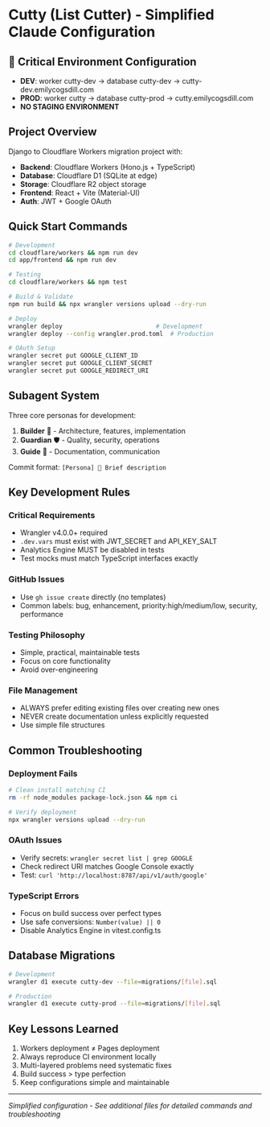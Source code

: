 # Cutty (List Cutter) - Simplified Claude Configuration

## 🚨 Critical Environment Configuration
- **DEV**: worker cutty-dev → database cutty-dev → cutty-dev.emilycogsdill.com
- **PROD**: worker cutty → database cutty-prod → cutty.emilycogsdill.com
- **NO STAGING ENVIRONMENT**

## Project Overview
Django to Cloudflare Workers migration project with:
- **Backend**: Cloudflare Workers (Hono.js + TypeScript)
- **Database**: Cloudflare D1 (SQLite at edge)
- **Storage**: Cloudflare R2 object storage
- **Frontend**: React + Vite (Material-UI)
- **Auth**: JWT + Google OAuth

## Quick Start Commands

```bash
# Development
cd cloudflare/workers && npm run dev
cd app/frontend && npm run dev

# Testing
cd cloudflare/workers && npm test

# Build & Validate
npm run build && npx wrangler versions upload --dry-run

# Deploy
wrangler deploy                          # Development
wrangler deploy --config wrangler.prod.toml  # Production

# OAuth Setup
wrangler secret put GOOGLE_CLIENT_ID
wrangler secret put GOOGLE_CLIENT_SECRET
wrangler secret put GOOGLE_REDIRECT_URI
```

## Subagent System
Three core personas for development:

1. **Builder** 🔨 - Architecture, features, implementation
2. **Guardian** 🛡️ - Quality, security, operations
3. **Guide** 📖 - Documentation, communication

Commit format: `[Persona] 🔸 Brief description`

## Key Development Rules

### Critical Requirements
- Wrangler v4.0.0+ required
- `.dev.vars` must exist with JWT_SECRET and API_KEY_SALT
- Analytics Engine MUST be disabled in tests
- Test mocks must match TypeScript interfaces exactly

### GitHub Issues
- Use `gh issue create` directly (no templates)
- Common labels: bug, enhancement, priority:high/medium/low, security, performance

### Testing Philosophy
- Simple, practical, maintainable tests
- Focus on core functionality
- Avoid over-engineering

### File Management
- ALWAYS prefer editing existing files over creating new ones
- NEVER create documentation unless explicitly requested
- Use simple file structures

## Common Troubleshooting

### Deployment Fails
```bash
# Clean install matching CI
rm -rf node_modules package-lock.json && npm ci

# Verify deployment
npx wrangler versions upload --dry-run
```

### OAuth Issues
- Verify secrets: `wrangler secret list | grep GOOGLE`
- Check redirect URI matches Google Console exactly
- Test: `curl 'http://localhost:8787/api/v1/auth/google'`

### TypeScript Errors
- Focus on build success over perfect types
- Use safe conversions: `Number(value) || 0`
- Disable Analytics Engine in vitest.config.ts

## Database Migrations
```bash
# Development
wrangler d1 execute cutty-dev --file=migrations/[file].sql

# Production
wrangler d1 execute cutty-prod --file=migrations/[file].sql
```

## Key Lessons Learned
1. Workers deployment ≠ Pages deployment
2. Always reproduce CI environment locally
3. Multi-layered problems need systematic fixes
4. Build success > type perfection
5. Keep configurations simple and maintainable

---
*Simplified configuration - See additional files for detailed commands and troubleshooting*